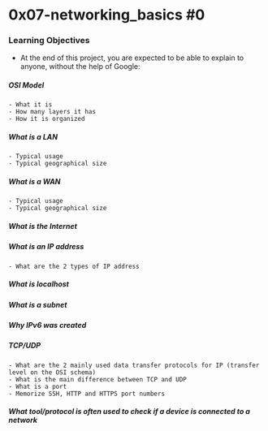 # 0x07-networking_basics #0

### Learning Objectives
- At the end of this project, you are expected to be able to explain to anyone, without the help of Google:

##### OSI Model
	- What it is
	- How many layers it has
	- How it is organized
##### What is a LAN
	- Typical usage
	- Typical geographical size
##### What is a WAN
	- Typical usage
	- Typical geographical size
##### What is the Internet
##### What is an IP address
	- What are the 2 types of IP address
##### What is localhost
##### What is a subnet
##### Why IPv6 was created
##### TCP/UDP
	- What are the 2 mainly used data transfer protocols for IP (transfer level on the OSI schema)
	- What is the main difference between TCP and UDP
	- What is a port
	- Memorize SSH, HTTP and HTTPS port numbers
##### What tool/protocol is often used to check if a device is connected to a network
